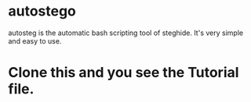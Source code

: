 # autostego
autosteg is the automatic bash scripting tool of steghide.
It's very simple and easy to use.
# Clone this and you see the Tutorial file.
